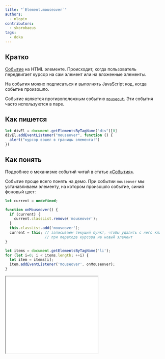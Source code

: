 ```yaml
---
title: "`Element.mouseover`"
authors:
  - nlopin
contributors:
  - skorobaeus
tags:
  - doka
---
```


## Кратко

[Событие](/js/events/) на HTML элементе. Происходит, когда пользователь передвигает курсор на сам элемент или на вложенные элементы.

На события можно подписаться и выполнять JavaScript код, когда событие произошло.

Событие является противоположным событию [`mouseout`](/js/element-mouseout/). Эти события часто используются в паре.

## Как пишется

```js
let divEl = document.getElementsByTagName("div")[0]
divEl.addEventListener("mouseover", function () {
  alert("курсор вошел в границы элемента!")
})
```

## Как понять

Подробнее о механизме событий читай в статье [«События»](/js/events/).

Событие проще всего понять на демо. При событии `mouseover` мы устанавливаем элементу, на котором произошло событие, синий фоновый цвет:

```js
let current = undefined;

function onMouseover() {
  if (current) {
    current.classList.remove('mouseover');
  }
  this.classList.add('mouseover');
  current = this; // записываем текущий пункт, чтобы удалить с него класс
                  // при переходе курсора на новый элемент
}

let items = document.getElementsByTagName('li');
for (let i=0; i < items.length; ++i) {
  let item = items[i];
  item.addEventListener('mouseover', onMouseover);
}
```

<iframe title="Ховер-эффект при помощи события mouseover — Element.mouseover — Дока" src="demos/index/" height="250"></iframe>
